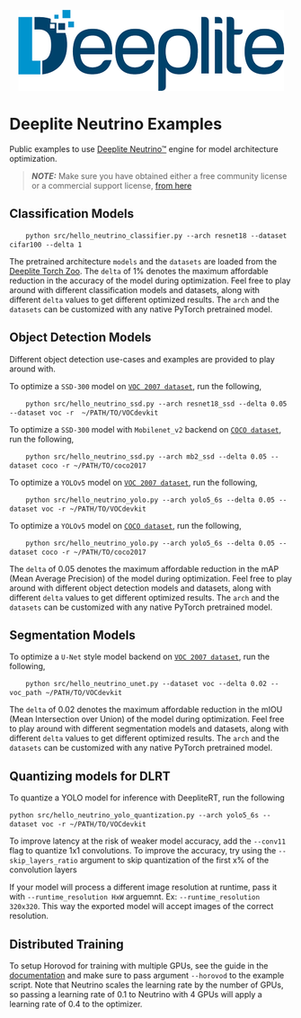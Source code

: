 
<p align="center">
  <img src="https://github.com/Deeplite/neutrino-examples/raw/master/deeplite-logo-color.png" />
</p>

# Deeplite Neutrino Examples

Public examples to use [Deeplite Neutrino™](https://docs.deeplite.ai/neutrino/index.html) engine for model architecture optimization.

> **_NOTE:_**  Make sure you have obtained either a free community license or a commercial support license, [from here](https://docs.deeplite.ai/neutrino/license.html)

## Classification Models

```{.python}
    python src/hello_neutrino_classifier.py --arch resnet18 --dataset cifar100 --delta 1
```

The pretrained architecture `models` and the `datasets` are loaded from the [Deeplite Torch Zoo](https://github.com/Deeplite/deeplite-torch-zoo). The `delta` of 1% denotes the maximum affordable reduction in the accuracy of the model during optimization. Feel free to play around with different classification models and datasets, along with different `delta` values to get different optimized results. The `arch` and the `datasets` can be customized with any native PyTorch pretrained model.

## Object Detection Models

Different object detection use-cases and examples are provided to play around with.

To optimize a `SSD-300` model on [`VOC 2007 dataset`](http://host.robots.ox.ac.uk/pascal/VOC/), run the following,

```{.python}
    python src/hello_neutrino_ssd.py --arch resnet18_ssd --delta 0.05 --dataset voc -r  ~/PATH/TO/VOCdevkit
```

To optimize a `SSD-300` model with `Mobilenet_v2` backend on [`COCO dataset`](https://cocodataset.org/#home), run the following,

```{.python}
    python src/hello_neutrino_ssd.py --arch mb2_ssd --delta 0.05 --dataset coco -r ~/PATH/TO/coco2017
```

To optimize a `YOLOv5` model on [`VOC 2007 dataset`](http://host.robots.ox.ac.uk/pascal/VOC/), run the following,

```{.python}
    python src/hello_neutrino_yolo.py --arch yolo5_6s --delta 0.05 --dataset voc -r ~/PATH/TO/VOCdevkit
```

To optimize a `YOLOv5` model on [`COCO dataset`](https://cocodataset.org/#home), run the following,

```{.python}
    python src/hello_neutrino_yolo.py --arch yolo5_6s --delta 0.05 --dataset coco -r ~/PATH/TO/coco2017
```

The `delta` of 0.05 denotes the maximum affordable reduction in the mAP (Mean Average Precision) of the model during optimization. Feel free to play around with different object detection models and datasets, along with different `delta` values to get different optimized results. The `arch` and the `datasets` can be customized with any native PyTorch pretrained model.

## Segmentation Models

To optimize a `U-Net` style model backend on [`VOC 2007 dataset`](http://host.robots.ox.ac.uk/pascal/VOC/), run the following,
```{.python}
    python src/hello_neutrino_unet.py --dataset voc --delta 0.02 --voc_path ~/PATH/TO/VOCdevkit
```

The `delta` of 0.02 denotes the maximum affordable reduction in the mIOU (Mean Intersection over Union) of the model during optimization. Feel free to play around with different segmentation models and datasets, along with different `delta` values to get different optimized results. The `arch` and the `datasets` can be customized with any native PyTorch pretrained model.


## Quantizing models for DLRT
To quantize a YOLO model for inference with DeepliteRT, run the following
```
python src/hello_neutrino_yolo_quantization.py --arch yolo5_6s --dataset voc -r ~/PATH/TO/VOCdevkit
```
To improve latency at the risk of weaker model accuracy, add the `--conv11` flag to quantize 1x1 convolutions.
To improve the accuracy, try using the `--skip_layers_ratio` argument to skip quantization of the first x% of the convolution layers

If your model will process a different image resolution at runtime, pass it with `--runtime_resolution HxW` arguemnt. Ex: `--runtime_resolution 320x320`. This way the exported model
will accept images of the correct resolution.


## Distributed Training
To setup Horovod for training with multiple GPUs, see the guide in the [documentation](https://docs.deeplite.ai/neutrino/samples.html?highlight=distributed#running-on-multi-gpu-on-a-single-machine) and make sure to pass argument `--horovod` to the example script. Note that Neutrino scales the learning rate by the number of GPUs, so passing a learning rate of 0.1 to Neutrino with 4 GPUs will apply a learning rate of 0.4 to the optimizer. 
